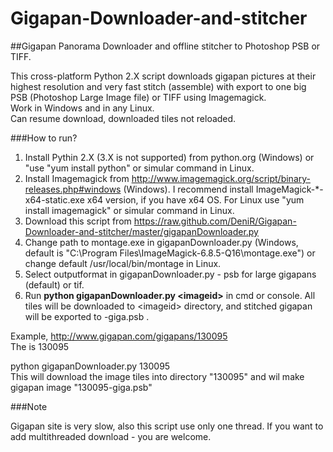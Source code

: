 Gigapan-Downloader-and-stitcher
===============================

##Gigapan Panorama Downloader and offline stitcher to Photoshop PSB or TIFF. 

This cross-platform Python 2.X script downloads gigapan pictures at their highest resolution and very fast stitch (assemble) with export to one big PSB (Photoshop Large Image file) or TIFF using Imagemagick.  
Work in Windows and in any Linux.  
Can resume download, downloaded tiles not reloaded.

###How to run?

1. Install Pythin 2.X (3.X is not supported) from python.org (Windows) or "use "yum install python" or simular command in Linux.  
2. Install Imagemagick from http://www.imagemagick.org/script/binary-releases.php#windows (Windows). I recommend install ImageMagick-*-x64-static.exe x64 version, if you have x64 OS. For Linux use "yum install imagemagick" or simular command in Linux.  
3. Download this script from https://raw.github.com/DeniR/Gigapan-Downloader-and-stitcher/master/gigapanDownloader.py  
4. Change path to montage.exe in gigapanDownloader.py (Windows, default is "C:\\Program Files\\ImageMagick-6.8.5-Q16\\montage.exe") or change default /usr/local/bin/montage in Linux.  
5. Select outputformat in gigapanDownloader.py - psb for large gigapans (default) or tif.  
6. Run **python gigapanDownloader.py \<imageid>** in cmd or console. All tiles will be downloaded to \<imageid> directory, and stitched gigapan will be exported to <imageid>-giga.psb .

Example, http://www.gigapan.com/gigapans/130095  
The <imageid> is 130095

python gigapanDownloader.py 130095  
This will download the image tiles into directory "130095" and wil make gigapan image "130095-giga.psb"

###Note

Gigapan site is very slow, also this script use only one thread. If you want to add multithreaded download - you are welcome.
